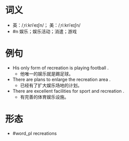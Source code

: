 # 词义
- 英：/ˌriːkriˈeɪʃn/； 美：/ˌriːkriˈeɪʃn/
- #n 娱乐；娱乐活动；消遣；游戏
# 例句
- His only form of recreation is playing football .
	- 他唯一的娱乐就是踢足球。
- There are plans to enlarge the recreation area .
	- 已经有了扩大娱乐场地的计划。
- There are excellent facilities for sport and recreation .
	- 有完善的体育娱乐设施。
# 形态
- #word_pl recreations

